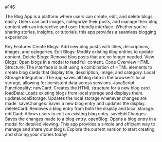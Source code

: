 #146



The Blog App is a platform where users can create, edit, and delete blogs easily. Users can add images, categorize their posts, and manage their blog content with an interactive and user-friendly interface. Whether you're sharing stories, insights, or tutorials, this app provides a seamless blogging experience.

Key Features
Create Blogs: Add new blog posts with titles, descriptions, images, and categories.
Edit Blogs: Modify existing blog entries to update content.
Delete Blogs: Remove blog posts that are no longer needed.
View Blogs: Open blogs in a modal to read full content.
Code Overview
HTML Structure: The interface is built using a combination of HTML elements to create blog cards that display title, description, image, and category.
Local Storage Integration: The app saves all blog data in the browser's local storage, allowing for persistent data across sessions.
JavaScript Functionality:
newCard: Creates the HTML structure for a new blog card.
loadData: Loads existing blogs from local storage and displays them.
updateLocalStorage: Updates the local storage whenever changes are made.
saveChanges: Saves a new blog entry and updates the display.
deleteCard: Removes a blog entry from both the display and local storage.
editCard: Allows users to edit an existing blog entry.
saveEditChanges: Saves the changes made to a blog entry.
openBlog: Opens a blog entry in a modal for detailed viewing.
This app provides a simple and efficient way to manage and share your blogs. Explore the current version to start creating and sharing your stories today!